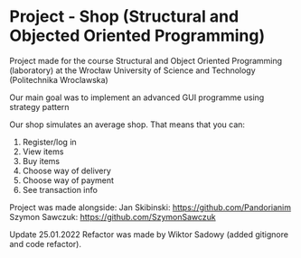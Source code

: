 # Project - Shop (Structural and Objected Oriented Programming)
Project made for the course Structural and Object Oriented Programming (laboratory) at the Wrocław University of Science and Technology (Politechnika Wroclawska)

Our main goal was to implement an advanced GUI programme using strategy pattern

Our shop simulates an average shop. That means that you can:
1. Register/log in
2. View items
3. Buy items
4. Choose way of delivery 
5. Choose way of payment
6. See transaction info

Project was made alongside:
Jan Skibinski: https://github.com/Pandorianim
Szymon Sawczuk: https://github.com/SzymonSawczuk

Update 25.01.2022
Refactor was made by Wiktor Sadowy (added gitignore and code refactor).
